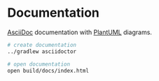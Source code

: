 # Documentation
[AsciiDoc](https://docs.asciidoctor.org/asciidoc/latest/) documentation with [PlantUML](https://plantuml.com/) diagrams.

```bash
# create documentation
../gradlew asciidoctor

# open documentation
open build/docs/index.html
```
